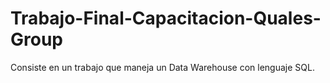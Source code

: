 # Trabajo-Final-Capacitacion-Quales-Group
Consiste en un trabajo que maneja un Data Warehouse con lenguaje SQL.
